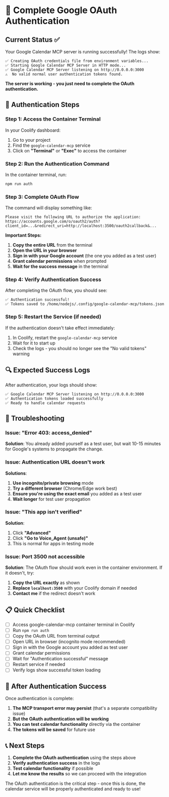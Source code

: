 # 🔐 Complete Google OAuth Authentication

## Current Status ✅

Your Google Calendar MCP server is running successfully! The logs show:

```
✅ Creating OAuth credentials file from environment variables...
✅ Starting Google Calendar MCP Server in HTTP mode...
✅ Google Calendar MCP Server listening on http://0.0.0.0:3000
⚠️  No valid normal user authentication tokens found.
```

**The server is working - you just need to complete the OAuth authentication.**

## 🚀 Authentication Steps

### Step 1: Access the Container Terminal

In your Coolify dashboard:
1. Go to your project
2. Find the `google-calendar-mcp` service
3. Click on **"Terminal"** or **"Exec"** to access the container

### Step 2: Run the Authentication Command

In the container terminal, run:
```bash
npm run auth
```

### Step 3: Complete OAuth Flow

The command will display something like:
```
Please visit the following URL to authorize the application:
https://accounts.google.com/o/oauth2/auth?client_id=...&redirect_uri=http://localhost:3500/oauth2callback&...
```

**Important Steps:**
1. **Copy the entire URL** from the terminal
2. **Open the URL in your browser**
3. **Sign in with your Google account** (the one you added as a test user)
4. **Grant calendar permissions** when prompted
5. **Wait for the success message** in the terminal

### Step 4: Verify Authentication Success

After completing the OAuth flow, you should see:
```
✅ Authentication successful!
✅ Tokens saved to /home/nodejs/.config/google-calendar-mcp/tokens.json
```

### Step 5: Restart the Service (if needed)

If the authentication doesn't take effect immediately:
1. In Coolify, restart the `google-calendar-mcp` service
2. Wait for it to start up
3. Check the logs - you should no longer see the "No valid tokens" warning

## 🔍 Expected Success Logs

After authentication, your logs should show:
```
✅ Google Calendar MCP Server listening on http://0.0.0.0:3000
✅ Authentication tokens loaded successfully
✅ Ready to handle calendar requests
```

## 🐛 Troubleshooting

### Issue: "Error 403: access_denied"
**Solution**: You already added yourself as a test user, but wait 10-15 minutes for Google's systems to propagate the change.

### Issue: Authentication URL doesn't work
**Solutions**:
1. **Use incognito/private browsing** mode
2. **Try a different browser** (Chrome/Edge work best)
3. **Ensure you're using the exact email** you added as a test user
4. **Wait longer** for test user propagation

### Issue: "This app isn't verified"
**Solution**: 
1. Click **"Advanced"**
2. Click **"Go to Voice_Agent (unsafe)"**
3. This is normal for apps in testing mode

### Issue: Port 3500 not accessible
**Solution**: The OAuth flow should work even in the container environment. If it doesn't, try:
1. **Copy the URL exactly** as shown
2. **Replace `localhost:3500`** with your Coolify domain if needed
3. **Contact me** if the redirect doesn't work

## 📋 Quick Checklist

- [ ] Access google-calendar-mcp container terminal in Coolify
- [ ] Run `npm run auth`
- [ ] Copy the OAuth URL from terminal output
- [ ] Open URL in browser (incognito mode recommended)
- [ ] Sign in with the Google account you added as test user
- [ ] Grant calendar permissions
- [ ] Wait for "Authentication successful" message
- [ ] Restart service if needed
- [ ] Verify logs show successful token loading

## 🎯 After Authentication Success

Once authentication is complete:
1. **The MCP transport error may persist** (that's a separate compatibility issue)
2. **But the OAuth authentication will be working**
3. **You can test calendar functionality** directly via the container
4. **The tokens will be saved** for future use

## 📞 Next Steps

1. **Complete the OAuth authentication** using the steps above
2. **Verify authentication success** in the logs
3. **Test calendar functionality** if possible
4. **Let me know the results** so we can proceed with the integration

The OAuth authentication is the critical step - once this is done, the calendar service will be properly authenticated and ready to use!